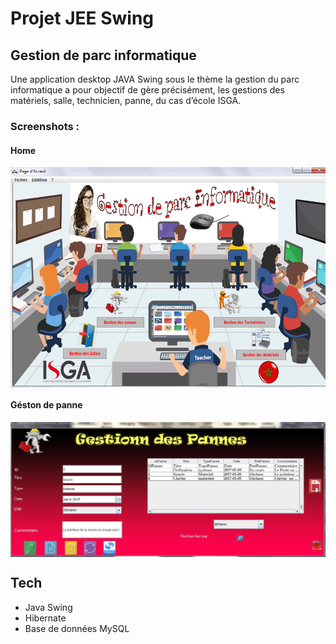 # Projet JEE Swing
## Gestion de parc informatique
Une  application  desktop    JAVA Swing   sous  le  thème  la   gestion  du  parc informatique  a  pour  objectif  de  gère  précisément,  les    gestions  des  matériels,  salle, technicien, panne, du cas d’école ISGA.

### Screenshots :

#### Home
<img align="center" src="Icone/home.png" alt="Login interface">

#### Géston de panne
<img align="center" src="Icone/GPanne.jpg" alt="Register interface">

## Tech
- Java Swing
- Hibernate
- Base de données MySQL